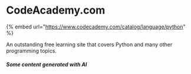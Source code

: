 # CodeAcademy.com

{% embed url="https://www.codecademy.com/catalog/language/python" %}

An outstanding free learning site that covers Python and many other programming topics. &#x20;

##### Some content generated with AI
